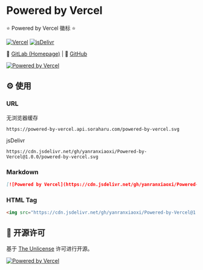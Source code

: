 # Powered by Vercel

⭐ Powered by Vercel 徽标 ⭐

[![Vercel](https://vercel-badge.api.soraharu.com/?app=powered-by-vercel)](https://gitlab.soraharu.com/XiaoXi/Powered-by-Vercel) [![jsDelivr](https://data.jsdelivr.com/v1/package/gh/yanranxiaoxi/Powered-by-Vercel/badge?style=rounded)](https://www.jsdelivr.com/package/gh/yanranxiaoxi/Powered-by-Vercel)

🔗 [GitLab (Homepage)](https://gitlab.soraharu.com/XiaoXi/Powered-by-Vercel) | 🔗 [GitHub](https://github.com/yanranxiaoxi/Powered-by-Vercel)

[![Powered by Vercel](https://powered-by-vercel.api.soraharu.com/powered-by-vercel.svg)](https://vercel.com/)

## ⚙️ 使用

### URL

无浏览器缓存

```
https://powered-by-vercel.api.soraharu.com/powered-by-vercel.svg
```

jsDelivr

```
https://cdn.jsdelivr.net/gh/yanranxiaoxi/Powered-by-Vercel@1.0.0/powered-by-vercel.svg
```

### Markdown

```markdown
[![Powered by Vercel](https://cdn.jsdelivr.net/gh/yanranxiaoxi/Powered-by-Vercel@1.0.0/powered-by-vercel.svg)](https://vercel.com/)
```

### HTML Tag

```html
<img src="https://cdn.jsdelivr.net/gh/yanranxiaoxi/Powered-by-Vercel@1.0.0/powered-by-vercel.svg" alt="Powered by Vercel" width="212" height="44" />
```

## 📜 开源许可

基于 [The Unlicense](https://choosealicense.com/licenses/unlicense/) 许可进行开源。

[![Powered by Vercel](https://powered-by-vercel.api.soraharu.com/powered-by-vercel.svg)](https://vercel.com/)
